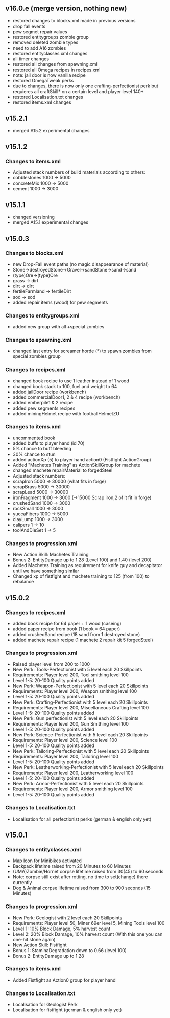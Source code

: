 ## v16.0.e (merge version, nothing new)
* restored changes to blocks.xml made in previous versions
 * drop fall events
 * pew segmet repair values
* restored entitygroups zombie group
 * removed deleted zombie types
 * need to add A16 zombies
* restored entityclasses.xml changes
 * all timer changes
* restored all changes from spawning.xml
* restored all Omega recipes in recipes.xml
 * note: jail door is now vanilla recipe
* restored OmegaTweak perks
 * due to changes, there is now only one crafting-perfectionist perk but requieres all craftSkill* on a certain level and player level 140+
* restored Localisation.txt changes
* restored items.xml changes

## v15.2.1
* merged A15.2 experimental changes

## v15.1.2

### Changes to items.xml
* Adjusted stack numbers of build materials according to others:
 * cobblestones 1000 -> 5000
 * concreteMix 1000 -> 5000
 * cement 1000 -> 3000

## v15.1.1
* changed versioning
* merged A15.1 experimental changes

## v15.0.3

### Changes to blocks.xml
* new Drop-Fall event paths (no magic disappearance of material)
 * Stone->destroyedStone->Gravel->sandStone->sand->sand
 * (type)Ore->(type)Ore 
 * grass -> dirt
 * dirt -> dirt
 * fertileFarmland -> fertileDirt
 * sod -> sod
* added repair items (wood) for pew segments

### Changes to entitygroups.xml
* added new group with all +special zombies

### Changes to spawning.xml
* changed last entry for screamer horde (*) to spawn zombies from special zombies group

### Changes to recipes.xml
* changed book recipe to use 1 leather instead of 1 wood
* changed book stack to 100, fuel and weight to 64
* added jailDoor recipe (workbench)
* added commercialDoor1, 2 & 4 recipe (workbench)
* added emberpile1 & 2 recipe
* added pew segments recipes
* added miningHelmet recipe with footballHelmetZU

### Changes to items.xml
* uncommented book
* added buffs to player hand (id 70)
 * 5% chance to buff bleeding
 * 30% chance to stun
* added actionXp (5) to player hand action0 (Fistfight ActionGroup)
* Added "Machetes Training" as ActionSkillGroup for machete
* changed machete repairMaterial to forgedSteel
* Adjusted stack numbers:
 * scrapIron 5000 -> 30000 (what fits in forge)
 * scrapBrass 5000 -> 30000
 * scrapLead 5000 -> 30000
 * ironFragment 1000 -> 3000 (->15000 Scrap iron,2 of it fit in forge)
 * crushedSand 1000 -> 3000
 * rockSmall 1000 -> 3000
 * yuccaFibers 1000 -> 5000
 * clayLump 1000 -> 3000
 * calipers 1 -> 10
 * toolAndDieSet 1 -> 5


### Changes to progression.xml
* New Action Skill: Machetes Training
 * Bonus 2: EntityDamage up to 1.28 (Level 100) and 1.40 (level 200)
* Added Machetes Training as requirement for knife guy and decapitator until we have something similar
* Changed xp of fistfight and machete training to 125 (from 100) to rebalance

## v15.0.2

### Changes to recipes.xml
* added book recipe for 64 paper + 1 wood (caseing)
* added paper recipe from book (1 book = 64 paper)
* added crushedSand recipe (18 sand from 1 destroyed stone)
* added machete repair recipe (1 machete 2 repair kit 5 forgedSteel)

### Changes to progression.xml
* Raised player level from 200 to 1000
* New Perk: Tools-Perfectionist with 5 level each 20 Skillpoints
 * Requirements: Player level 200, Tool smithing level 100
 * Level 1-5: 20-100 Quality points added
* New Perk: Weapon-Perfectionist with 5 level each 20 Skillpoints
 * Requirements: Player level 200, Weapon smithing level 100
 * Level 1-5: 20-100 Quality points added
* New Perk: Crafting-Perfectionist with 5 level each 20 Skillpoints
 * Requirements: Player level 200, Miscellaneous Crafting level 100
 * Level 1-5: 20-100 Quality points added
* New Perk: Gun perfectionist with 5 level each 20 Skillpoints
 * Requirements: Player level 200, Gun Smithing level 100
 * Level 1-5: 20-100 Quality points added
* New Perk: Science-Perfectionist with 5 level each 20 Skillpoints
 * Requirements: Player level 200, Science level 100
 * Level 1-5: 20-100 Quality points added
* New Perk: Tailoring-Perfectionist with 5 level each 20 Skillpoints
 * Requirements: Player level 200, Tailoring level 100
 * Level 1-5: 20-100 Quality points added
* New Perk: Leatherworking-Perfectionist with 5 level each 20 Skillpoints
 * Requirements: Player level 200, Leatherworking level 100
 * Level 1-5: 20-100 Quality points added
* New Perk: Armor-Perfectionist with 5 level each 20 Skillpoints
 * Requirements: Player level 200, Armor smithing level 100
 * Level 1-5: 20-100 Quality points added

### Changes to Localisation.txt
* Localisation for all perfectionist perks (german & english only yet)

## v15.0.1

### Changes to entityclasses.xml

* Map Icon for Minibikes activated
* Backpack lifetime raised from 20 Minutes to 60 Minutes
* (UMA)Zombie/Hornet corpse lifetime raised from 30(45) to 60 seconds
 * Note: corpse still exist after rotting, no time to set(change) there currently
* Dog & Animal corpse lifetime raised from 300 to 900 seconds (15 Minutes)


### Changes to progression.xml
* New Perk: Geologist with 2 level each 20 Skillpoints
 * Requirements: Player level 50, Miner 69er level 5, Mining Tools level 100
 * Level 1: 10% Block Damage,  5% harvest count
 * Level 2: 20% Block Damage, 10% harvest count (With this one you can one-hit stone again)
* New Action Skill: Fistfight
 * Bonus 1: StaminaDegradation down to 0.66 (level 100)
 * Bonus 2: EntityDamage up to 1.28

### Changes to items.xml
* Added Fistfight as Action0 group for player hand

### Changes to Localisation.txt
* Localisation for Geologist Perk
* Localisation for fistfight (german & english only yet)